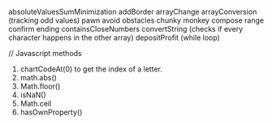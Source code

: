 absoluteValuesSumMinimization
addBorder
arrayChange
arrayConversion (tracking odd values)
pawn
avoid obstacles
chunky monkey
compose range
confirm ending
containsCloseNumbers
convertString (checks if every character happens in the other array)
depositProfit (while loop)

// Javascript methods
1. chartCodeAt(0) to get the index of a letter.
2. math.abs()
3. Math.floor()
4. isNaN()
5. Math.ceil
6. hasOwnProperty()